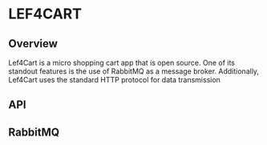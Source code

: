 # LEF4CART

## Overview

Lef4Cart is a micro shopping cart app that is open source. One of its standout features is the use of RabbitMQ as a message broker. Additionally, Lef4Cart uses the standard HTTP protocol for data transmission

## API

## RabbitMQ
